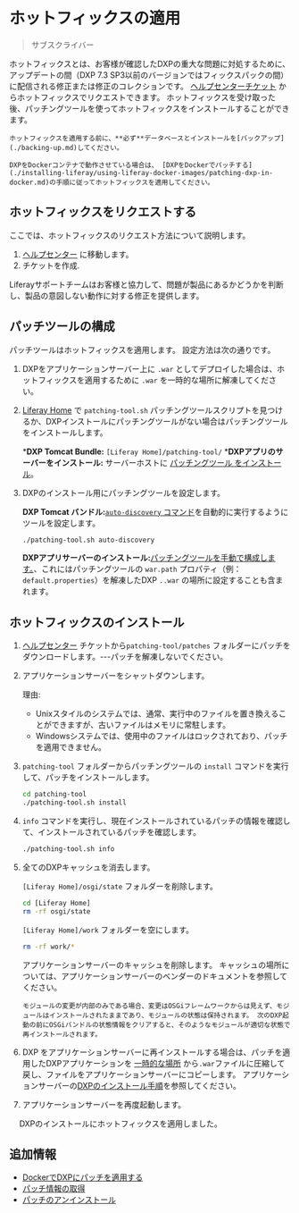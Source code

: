 # ホットフィックスの適用

> サブスクライバー

ホットフィックスとは、お客様が確認したDXPの重大な問題に対処するために、アップデートの間（DXP 7.3 SP3以前のバージョンではフィックスパックの間）に配信される修正または修正のコレクションです。  [ヘルプセンターチケット](https://help.liferay.com/hc) からホットフィックスでリクエストできます。 ホットフィックスを受け取った後、パッチングツールを使ってホットフィックスをインストールすることができます。

```{warning}
ホットフィックスを適用する前に、**必ず**データベースとインストールを[バックアップ](./backing-up.md)してください。
```

```{note}
DXPをDockerコンテナで動作させている場合は、 [DXPをDockerでパッチする](./installing-liferay/using-liferay-docker-images/patching-dxp-in-docker.md)の手順に従ってホットフィックスを適用してください。
```

<a name="requesting-a-hotfix" />

## ホットフィックスをリクエストする

ここでは、ホットフィックスのリクエスト方法について説明します。

1. [ヘルプセンター](https://help.liferay.com/hc) に移動します。
1. チケットを作成.

Liferayサポートチームはお客様と協力して、問題が製品にあるかどうかを判断し、製品の意図しない動作に対する修正を提供します。

<a name="configuring-the-patching-tool" />

## パッチツールの構成

パッチツールはホットフィックスを適用します。 設定方法は次の通りです。

1. DXPをアプリケーションサーバー上に `.war` としてデプロイした場合は、ホットフィックスを適用するために `.war` を一時的な場所に解凍してください。
1. [Liferay Home](../reference/liferay-home.md) で `patching-tool.sh` パッチングツールスクリプトを見つけるか、DXPインストールにパッチングツールがない場合はパッチングツールをインストールします。

    ***DXP Tomcat Bundle:** `[Liferay Home]/patching-tool/`
    ***DXPアプリのサーバーをインストール:** サーバーホストに [パッチングツール をインストール](./reference/installing-the-patching-tool.md)。

1. DXPのインストール用にパッチングツールを設定します。

    **DXP Tomcat バンドル:**[`auto-discovery` コマンド](./reference/configuring-the-patching-tool.md)を自動的に実行するようにツールを設定します。

    ```bash
    ./patching-tool.sh auto-discovery
    ```

    **DXPアプリサーバーのインストール:**[パッチングツールを手動で構成します。](./reference/configuring-the-patching-tool.md)、これにはパッチングツールの `war.path` プロパティ（例： `default.properties`）を解凍したDXP `..war` の場所に設定することも含まれます。

<a name="installing-a-hotfix" />

## ホットフィックスのインストール

1. [ヘルプセンター](https://help.liferay.com/hc) チケットから`patching-tool/patches` フォルダーにパッチをダウンロードします。---パッチを解凍しないでください。
1. アプリケーションサーバーをシャットダウンします。

    理由:

    * Unixスタイルのシステムでは、通常、実行中のファイルを置き換えることができますが、古いファイルはメモリに常駐します。
    * Windowsシステムでは、使用中のファイルはロックされており、パッチを適用できません。

1. `patching-tool` フォルダーからパッチングツールの `install` コマンドを実行して、パッチをインストールします。

    ```bash
    cd patching-tool
    ./patching-tool.sh install
    ```

1. `info` コマンドを実行し、現在インストールされているパッチの情報を確認して、インストールされているパッチを確認します。

    ```bash
    ./patching-tool.sh info
    ```

1. 全てのDXPキャッシュを消去します。

    `[Liferay Home]/osgi/state` フォルダーを削除します。

    ```bash
    cd [Liferay Home]
    rm -rf osgi/state
    ```

    `[Liferay Home]/work` フォルダーを空にします。

    ```bash
    rm -rf work/*
    ```

    アプリケーションサーバーのキャッシュを削除します。 キャッシュの場所については、アプリケーションサーバーのベンダーのドキュメントを参照してください。

    ```{note}
    モジュールの変更が内部のみである場合、変更はOSGiフレームワークからは見えず、モジュールはインストールされたままであり、モジュールの状態は保持されます。 次のDXP起動の前にOSGiバンドルの状態情報をクリアすると、そのようなモジュールが適切な状態で再インストールされます。
    ```

1. DXP をアプリケーションサーバーに再インストールする場合は、パッチを適用したDXPアプリケーションを [一時的な場所](#preparing-to-patch-dxp-on-an-application-server) から`.war`ファイルに圧縮して戻し、ファイルをアプリケーションサーバーにコピーします。 アプリケーションサーバーの[DXPのインストール手順](../installing-liferay/installing-liferay-on-an-application-server.md)を参照してください。
1. アプリケーションサーバーを再度起動します。

　 DXPのインストールにホットフィックスを適用しました。

<a name="additional-information" />

## 追加情報

* [DockerでDXPにパッチを適用する](../installing-liferay/using-liferay-docker-images/patching-dxp-in-docker.md)
* [パッチ情報の取得](./reference/getting-patch-information.md)
* [パッチのアンインストール](./reference/uninstalling-patches.md)